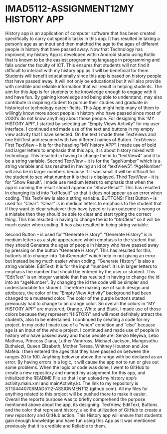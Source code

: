 # IMAD5112-ASSIGNMENT12MY HISTORY APP
History app is an application of computer software that has been created specifically to carry out specific tasks in this app. It has resulted in taking a person’s age as an input and then matched the age to the ages of different people in history that have passed away. 
Now that Technology has improved, my history App is developed within Android studio using Kotlin that is known to be the easiest programming language in programming and falls under the faculty of ICT. This ensures that students will not find it difficult to interact with my history app as it will be beneficial for them. Students will benefit educationally since this app is based on history people that have passed away. It will not only be educational but it will also provide with credible and reliable information that will result in helping students.
The aim for this App is for students to be knowledge enough to engage with it and have fun. By gaining knowledge and being able to understand, may also contribute in inspiring student to pursue their studies and graduate in historical or technology career fields. This App might help many of them to willingly know more about people in history who have passed since most of 2000’s do not know anything about those people.
For designing this ‘MY HISTORY APP’, I started by selecting an “Empty Views Activity” for my user interface. I continued and made use of the text and buttons in my empty view activity that I have selected. On the text I made three TextViews and one EditTest and resumed with two different names of Button.
TextViews:
First TextView – It is for the heading “MY history APP”. I made use of bold and larger letters to emphasis that this app, it is about history mixed with technology. This resulted in having to change the id to “textView4” and it to be a string variable.
Second TextView – it is for the “ageNumber” which is a string variable and has resulted in having an id of “textView5”. “AgeNumber” will also be in larger numbers because if it was small it will be difficult for the student to see what number it is that is displayed.
Third TextView – it is for “Show Result”. I made use medium letters to emphasis that when the app is running the result should appear on “Show Result”. This has resulted in changing its id into “txtResult” so that it does not appear as an error when coding. This TextView is also a string variable.
BUTTONS:
First Button – is used for “Clear”. “Clear” is in medium letters to emphasis to the student that if they want to clear whatever they have typed or is an outcome is wrong or a mistake then they should be able to clear and start typing the correct thing. This has resulted in having to change the id to “btnClear” so it will be much easier when coding. It has also resulted in being string variable.

Second Button – is used for “Generate History”. “Generate History” is in medium letters as a style appearance which emphasis to the student that they should Generate the ages of people in history who have passed away by pressing on the button “Generate History”. This has resulted for this button’s id to change into “btnGenerate” which help in not giving an error but instead being much easier when coding. “Generate History” is also a string variable.
EditText:
It is for the input “number”. It is in larger letters to emphasis the number that should be entered by the user or student. This “EditText” is an integer variable that has resulted in having to change the id into an “ageNumber”. By changing the id the code will be simpler and understandable for student.
Therefore making use of such design and attributes, the color of the “Empty View Activity” background had been changed to a mustered color. The color of the purple buttons stated previously had to change to an orange color. So overall the colors in “MY HISTORY APP” are mustered, Orange, White and Black. I made use of those colors because they represent “HISTORY’ and will most definitely attract the students, also to be entertained.
I continued by creating a code for my project. In my code I made use of a “when” condition and “else” because age is an input of the whole project. I continued and made use of people in history who have passed away and those people are: Senzo Meyiwa, Lebo Mathosa, Princess Diana, Luther Vandross, Michael Jackson, Mangosuthu Buthelezi, Queen Elizabeth, Mother Teresa, Whitney Houston and Joe Mafela. I then entered the ages that they have passed on between the ranges 20 to 100. Anything below or above the range with be declared as an error. By having errors in a logic, it will cause the app not to run or give out some problems.
When the logic or code was done, I went to GitHub to create a new repository and named my assignment for this app, and initialized the README File so that I can upload my history app’s activity.main.xml and mainActivity.kt. The link to my repository is ST10444070/IMAD5112-ASSIGNMENT12 (github.com). All my files for anything related to this project will be pushed there to make it easier. 
Overall the report’s purpose was to briefly comprehend the purpose mentioned above about the app, its designing: TextView, EditText, Buttons and the color that represent history, also the utilization of GitHub to create a new repository and GitHub action. This History app will ensure that students gain enough knowledge and have fun using this App as it was mentioned previously that it is credible and Reliable to them.  
